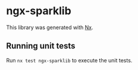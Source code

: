 # ngx-sparklib

This library was generated with [Nx](https://nx.dev).

## Running unit tests

Run `nx test ngx-sparklib` to execute the unit tests.

